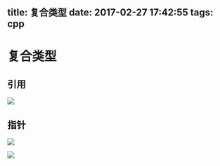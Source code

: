 title: 复合类型
date: 2017-02-27 17:42:55
tags: cpp
---

# 复合类型

## 引用
![](/uploads/14881886161386.jpg)


## 指针
![](/uploads/14881888319598.jpg)




![](/uploads/14881899630621.jpg)


